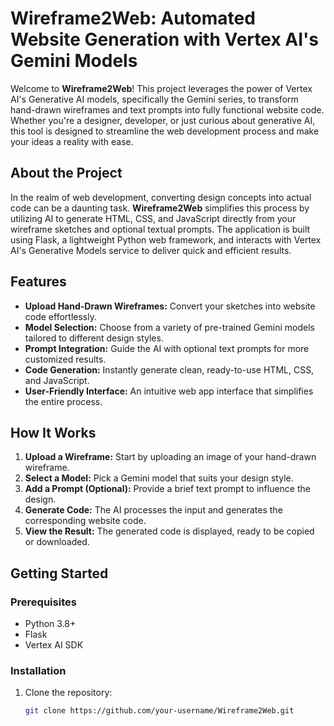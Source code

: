 # Wireframe2Web: Automated Website Generation with Vertex AI's Gemini Models

Welcome to **Wireframe2Web**! This project leverages the power of Vertex AI's Generative AI models, specifically the Gemini series, to transform hand-drawn wireframes and text prompts into fully functional website code. Whether you're a designer, developer, or just curious about generative AI, this tool is designed to streamline the web development process and make your ideas a reality with ease.

## About the Project

In the realm of web development, converting design concepts into actual code can be a daunting task. **Wireframe2Web** simplifies this process by utilizing AI to generate HTML, CSS, and JavaScript directly from your wireframe sketches and optional textual prompts. The application is built using Flask, a lightweight Python web framework, and interacts with Vertex AI's Generative Models service to deliver quick and efficient results.

## Features

- **Upload Hand-Drawn Wireframes:** Convert your sketches into website code effortlessly.
- **Model Selection:** Choose from a variety of pre-trained Gemini models tailored to different design styles.
- **Prompt Integration:** Guide the AI with optional text prompts for more customized results.
- **Code Generation:** Instantly generate clean, ready-to-use HTML, CSS, and JavaScript.
- **User-Friendly Interface:** An intuitive web app interface that simplifies the entire process.

## How It Works

1. **Upload a Wireframe:** Start by uploading an image of your hand-drawn wireframe.
2. **Select a Model:** Pick a Gemini model that suits your design style.
3. **Add a Prompt (Optional):** Provide a brief text prompt to influence the design.
4. **Generate Code:** The AI processes the input and generates the corresponding website code.
5. **View the Result:** The generated code is displayed, ready to be copied or downloaded.

## Getting Started

### Prerequisites

- Python 3.8+
- Flask
- Vertex AI SDK

### Installation

1. Clone the repository:
   ```bash
   git clone https://github.com/your-username/Wireframe2Web.git
